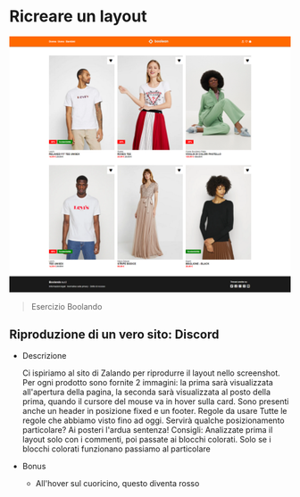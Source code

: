 # Ricreare un layout

![preview](./.github/preview.png)

> Esercizio Boolando

## Riproduzione di un vero sito: Discord

- Descrizione

  Ci ispiriamo al sito di Zalando per riprodurre il layout nello screenshot.
  Per ogni prodotto sono fornite 2 immagini: la prima sarà visualizzata all'apertura della pagina, la seconda sarà visualizzata al posto della prima, quando il cursore del mouse va in hover sulla card.
  Sono presenti anche un header in posizione fixed e un footer.
  Regole da usare
  Tutte le regole che abbiamo visto fino ad oggi.
  Servirà qualche posizionamento particolare? Ai posteri l'ardua sentenza!
  Consigli:
  Analizzate prima il layout solo con i commenti, poi passate ai blocchi colorati.
  Solo se i blocchi colorati funzionano passiamo al particolare

* Bonus

  - All'hover sul cuoricino, questo diventa rosso
